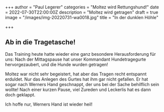 +++
author = "Paul Legerer"
categories = "Moltez wird Rettungshund!"
date = 2022-07-30T22:00:00Z
description = "Moltez wird getragen"
draft = true
image = "/images/img-20220731-wa0018.jpg"
title = "In der dunklen Höhle"

+++
## Ab in die Tragetasche!

Das Training heute hatte wieder eine ganz besondere Herausforderung für uns: Nach der Mittagspause hat unser Kommandant Hundetragegurte hervorgezaubert, und die Hunde wurden getragen!

Moltez war nicht sehr begeistert, hat aber das Tragen recht entspannt erduldet. Nur das Anlegen des Gurtes hat ihm gar nicht gefallen. Er hat sogar nach Werners Hand geschnappt, der uns bei der Sache behilflich sein wollte! Nach einer kurzen Pause, viel Zureden und Leckerlis hat es dann doch geklappt.

Ich hoffe nur, Werners Hand ist wieder heil!